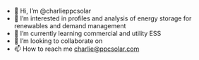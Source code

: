- 👋 Hi, I’m @charlieppcsolar
- 👀 I’m interested in profiles and analysis of energy storage for renewables and demand management
- 🌱 I’m currently learning commercial and utility ESS
- 💞️ I’m looking to collaborate on 
- 📫 How to reach me charlie@ppcsolar.com

<!---
charlieppcsolar/charlieppcsolar is a ✨ special ✨ repository because its `README.md` (this file) appears on your GitHub profile.
You can click the Preview link to take a look at your changes.
--->
